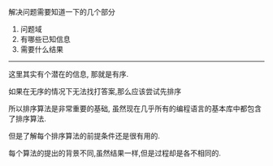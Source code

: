 解决问题需要知道一下的几个部分

1. 问题域
2. 有哪些已知信息
3. 需要什么结果

---

这里其实有个潜在的信息, 那就是有序.

如果在无序的情况下无法找打答案,那么应该尝试先排序

所以排序算法是非常重要的基础, 虽然现在几乎所有的编程语言的基本库中都包含了排序算法.

但是了解每个排序算法的前提条件还是很有用的.

每个算法的提出的背景不同,虽然结果一样,但是过程却是各不相同的.
